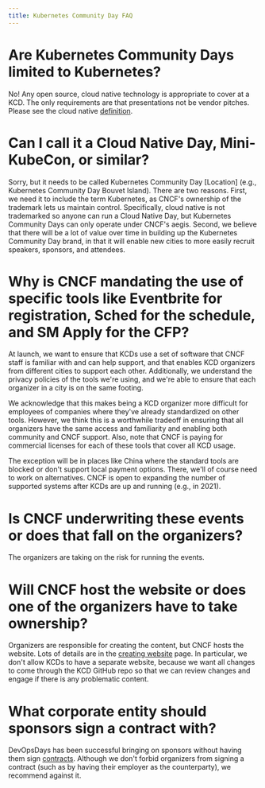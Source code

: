 ```yaml
---
title: Kubernetes Community Day FAQ 
---
```


# Are Kubernetes Community Days limited to Kubernetes?

No! Any open source, cloud native technology is appropriate to cover at a KCD. The only requirements are that presentations not be vendor pitches. Please see the cloud native [definition](https://github.com/cncf/toc/blob/master/DEFINITION.md).

# Can I call it a Cloud Native Day, Mini-KubeCon, or similar?

Sorry, but it needs to be called Kubernetes Community Day [Location] (e.g., Kubernetes Community Day Bouvet Island). There are two reasons. First, we need it to include the term Kubernetes, as CNCF's ownership of the trademark lets us maintain control. Specifically, cloud native is not trademarked so anyone can run a Cloud Native Day, but Kubernetes Community Days can only operate under CNCF's aegis. Second, we believe that there will be a lot of value over time in building up the Kubernetes Community Day brand, in that it will enable new cities to more easily recruit speakers, sponsors, and attendees.

# Why is CNCF mandating the use of specific tools like Eventbrite for registration, Sched for the schedule, and SM Apply for the CFP?

At launch, we want to ensure that KCDs use a set of software that CNCF staff is familiar with and can help support, and that enables KCD organizers from different cities to support each other. Additionally, we understand the privacy policies of the tools we're using, and we're able to ensure that each organizer in a city is on the same footing.

We acknowledge that this makes being a KCD organizer more difficult for employees of companies where they've already standardized on other tools. However, we think this is a worthwhile tradeoff in ensuring that all organizers have the same access and familiarity and enabling both community and CNCF support. Also, note that CNCF is paying for commercial licenses for each of these tools that cover all KCD usage.

The exception will be in places like China where the standard tools are blocked or don't support local payment options. There, we'll of course need to work on alternatives. CNCF is open to expanding the number of supported systems after KCDs are up and running (e.g., in 2021). 

# Is CNCF underwriting these events or does that fall on the organizers?

The organizers are taking on the risk for running the events.

# Will CNCF host the website or does one of the organizers have to take ownership?

Organizers are responsible for creating the content, but CNCF hosts the website. Lots of details are in the [creating website](https://kubernetescommunitydays.org/organizing-creating-website/) page. In particular, we don't allow KCDs to have a separate website, because we want all changes to come through the KCD GitHub repo so that we can review changes and engage if there is any problematic content.

# What corporate entity should sponsors sign a contract with?

DevOpsDays has been successful bringing on sponsors without having them sign [contracts](https://devopsdays.org/sponsor/). Although we don't forbid organizers from signing a contract (such as by having their employer as the counterparty), we recommend against it.
